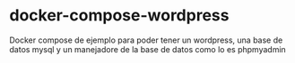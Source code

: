 # docker-compose-wordpress
Docker compose de ejemplo para poder tener un wordpress, una base de datos mysql y un manejadore de la base de datos como lo es phpmyadmin

